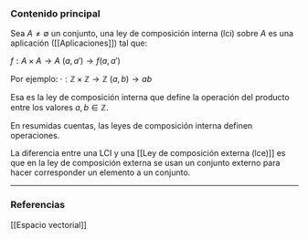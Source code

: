 ### Contenido principal

Sea $A \not = \emptyset$ un conjunto, una ley de composición interna (lci) sobre $A$ es una aplicación 
([[Aplicaciones]]) tal que:

$f: A \times A \rightarrow A$
     $(a, a') \rightarrow f(a, a')$

Por ejemplo:
$· : \mathbb{Z} \times \mathbb{Z} \rightarrow \mathbb{Z}$
     $(a,b) \rightarrow ab$

Esa es la ley de composición interna que define la operación del producto entre los valores $a,b \in \mathbb{Z}.$

En resumidas cuentas, las leyes de composición interna definen operaciones.

La diferencia entre una LCI y una [[Ley de composición externa (lce)]] es que en la ley de composición externa se usan un conjunto externo para hacer corresponder un elemento a un conjunto.

--- 
### Referencias
[[Espacio vectorial]]